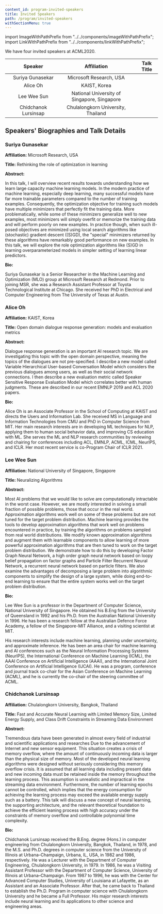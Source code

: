 ```yaml
---
content_id: program-invited-speakers
title: Invited Speakers
path: /program/invited-speakers
withSectionMenu: true
---
```


import ImageWithPathPrefix from "../../components/imageWithPathPrefix";
import LinkWithPathPrefix from "../../components/linkWithPathPrefix";

We have four invited speakers at ACML2020.

|  | Speaker  | Affiliation  | Talk Title  |
|:---:|:---:|:---:|:---:|
| <ImageWithPathPrefix width="200px" src="pathPrefix::/invited-speakers/SuriyaGunasekar.jpg"/> | Suriya Gunasekar | Microsoft Research, USA | <LinkWithPathPrefix text="Rethinking the role of optimization in learning" href="pathPrefix::/video/invited-talk/suriya-gunasekar"/>|
| <ImageWithPathPrefix width="200px" src="pathPrefix::/invited-speakers/AliceOh.jpg"/> | Alice Oh | KAIST, Korea | <LinkWithPathPrefix text="Open domain dialogue response generation: models and evaluation metrics" href="pathPrefix::/video/invited-talk/alice-oh"/> |
| <ImageWithPathPrefix width="200px" src="pathPrefix::/invited-speakers/WeeSunLee.jpg"/> | Lee Wee Sun | National University of Singapore, Singapore | <LinkWithPathPrefix text="Neuralizing Algorithms" href="pathPrefix::/video/invited-talk/lee-wee-sun"/> |
| <ImageWithPathPrefix width="200px" src="pathPrefix::/invited-speakers/chidchnok.jpg"/> | Chidchanok Lursinsap | Chulalongkorn University, Thailand |  <LinkWithPathPrefix text="Fast and Accurate Neural Learning with Limited Memory Size, Limited Energy Supply, and Class Drift Constraints in Streaming Data Environment" href="pathPrefix::/video/invited-talk/chidchanok-lursinsap"/> |

## Speakers' Biographies and Talk Details

### Suriya Gunasekar
<div align="center">
    <ImageWithPathPrefix width="200px" src="pathPrefix::/invited-speakers/SuriyaGunasekar.jpg"/> 
</div>

**Affiliation:** Microsoft Research, USA

**Title:** Rethinking the role of optimization in learning

**Abstract:**

In this talk, I will overview recent results towards understanding how we learn large capacity machine learning models. In the modern practice of machine learning, especially deep learning, many successful models have far more trainable parameters compared to the number of training examples. Consequently, the optimization objective for training such models have multiple minimizers that perfectly fit the training data. More problematically, while some of these minimizers generalize well to new examples, most minimizers will simply overfit or memorize the training data and will perform poorly on new examples. In practice though, when such ill-posed objectives are minimized using local search algorithms like (stochastic) gradient descent ((S)GD), the "special" minimizers returned by these algorithms have remarkably good performance on new examples. In this talk, we will explore the role optimization algorithms like (S)GD in learning overparameterized models in simpler setting of learning linear predictors.

**Bio:**

Suriya Gunasekar is a Senior Researcher in the Machine Learning and Optimization (MLO) group at Microsoft Research at Redmond. Prior to joining MSR, she was a Research Assistant Professor at Toyota Technological Institute at Chicago. She received her PhD in Electrical and Computer Engineering from The University of Texas at Austin. 

### Alice Oh
<div align="center">
    <ImageWithPathPrefix width="200px" src="pathPrefix::/invited-speakers/AliceOh.jpg"/> 
</div>

**Affiliation:** KAIST, Korea

**Title:** Open domain dialogue response generation: models and evaluation metrics

**Abstract:**

Dialogue response generation is an important AI research topic. We are investigating this topic with the open domain perspective, meaning the topics of the dialogues are not pre-specified. I describe a new model called Variable Hierarchical User-based Conversation Model which considers the previous dialogues among users, as well as their social network connections. I then describe a new evaluation metric called Speaker Sensitive Response Evaluation Model which correlates better with human judgments. These are described in our recent EMNLP 2019 and ACL 2020 papers.

**Bio:**

Alice Oh is an Associate Professor in the School of Computing at KAIST and directs the Users and Information Lab. She received MS in Language and Information Technologies from CMU and PhD in Computer Science from MIT. Her main research interests are in developing ML techniques for NLP, applying them to human social behavior data, and improving CS education with ML. She serves the ML and NLP research communities by reviewing and chairing for conferences including ACL, EMNLP, ACML, ICML, NeurIPS, and ICLR. Her most recent service is co-Program Chair of ICLR 2021.

### Lee Wee Sun
<div align="center">
    <ImageWithPathPrefix width="200px" src="pathPrefix::/invited-speakers/WeeSunLee.jpg"/> 
</div>

**Affiliation:** National University of Singapore, Singapore

**Title:** Neuralizing Algorithms

**Abstract:**

Most AI problems that we would like to solve are computationally intractable in the worst case. However, we are mostly interested in solving a small fraction of possible problems, those that occur in the real world. Approximation algorithms work well on some of these problems but are not tuned for the target problem distribution. Machine learning provides the tools to develop approximation algorithms that work well on problems encountered in practice, by training the algorithms on problems sampled from real world distributions. We modify known approximation algorithms and augment them with learnable components to allow learning of more powerful approximation algorithms that are then tuned to work on the target problem distribution. We demonstrate how to do this by developing Factor Graph Neural Network, a high order graph neural network based on loopy belief propagation on factor graphs and Particle Filter Recurrent Neural Network, a recurrent neural network based on particle filters. We also examine the advantages of decomposing a large problem into algorithmic components to simplify the design of a large system, while doing end-to-end learning to ensure that the entire system works well on the target problem distribution.

**Bio:**

Lee Wee Sun is a professor in the Department of Computer Science, National University of Singapore. He obtained his B.Eng from the University of Queensland in 1992 and his Ph.D. from the Australian National University in 1996. He has been a research fellow at the Australian Defence Force Academy, a fellow of the Singapore-MIT Alliance, and a visiting scientist at MIT.  

His research interests include machine learning, planning under uncertainty, and approximate inference. He has been an area chair for machine learning and AI conferences such as the Neural Information Processing Systems (NeurIPS), the International Conference on Machine Learning (ICML), the AAAI Conference on Artificial Intelligence (AAAI), and the International Joint Conference on Artificial Intelligence (IJCAI). He was a program, conference and journal track co-chair for the Asian Conference on Machine Learning (ACML), and he is currently the co-chair of the steering committee of ACML.


### Chidchanok Lursinsap
<div align="center">
    <ImageWithPathPrefix width="200px" src="pathPrefix::/invited-speakers/chidchnok.jpg"/> 
</div>

**Affiliation:** Chulalongkorn University, Bangkok, Thailand

**Title:** Fast and Accurate Neural Learning with Limited Memory Size, Limited Energy Supply, and Class Drift Constraints in Streaming Data Environment

**Abstract:**

Tremendous data have been generated in almost every field of industrial and scientific applications and researches Due to the advancement of Internet and new sensor equipment. This situation creates a crisis of memory overflow, where the amount of continuously incoming data is larger than the physical size of memory. Most of the developed neural learning algorithms were designed without seriously considering this memory overflow crisis. It is assumed that all learning data including present data and new incoming data must be retained inside the memory throughout the learning process. This assumption is unrealistic and impractical in the streaming data environment. Furthermore, the number of learning epochs cannot be controlled, which implies that the energy consumption for achieving the learning process may exceed the available energy supply such as a battery. This talk will discuss a new concept of neural learning, the supporting architecture, and the relevant theoretical foundation to achieve the efficient leaning process with high accuracy under the constraints of memory overflow and controllable polynomial time complexity.

**Bio:**

Chidchanok Lursinsap received the B.Eng. degree (Hons.) in computer engineering from Chulalongkorn University, Bangkok,
Thailand, in 1978, and the M.S. and Ph.D. degrees in computer science from the University of Illinois at
Urbana–Champaign, Urbana, IL, USA, in 1982 and 1986, respectively.
He was a Lecturer with the Department of Computer Engineering, Chulalongkorn University, in 1979. In 1986,
he was a Visiting Assistant Professor with the Department of Computer Science, University of Illinois at Urbana–Champaign.
From 1987 to 1996, he was with the Center for Advanced Computer Studies, University of Louisiana at Lafayette,
as an Assistant and an Associate Professor.
After that, he came back to Thailand to establish the Ph.D. Program in computer science with Chulalongkorn University
and he became a Full Professor. His major research interests include neural learning and its applications to other science and engineering areas.